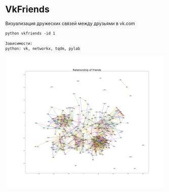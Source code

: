 # VkFriends
Визуализация дружеских связей между друзьями в vk.com

    python vkfriends -id 1

    Зависимости:
    python: vk, networkx, tqdm, pylab

![Alt text](examples/friends1.png?raw=true "Пример построенного графа")


